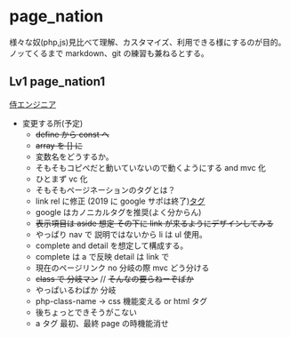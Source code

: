 # page_nation

様々な奴(php,js)見比べて理解、カスタマイズ、利用できる様にするのが目的。ノッてくるまで markdown、git の練習も兼ねるとする。

## Lv1 page_nation1

[侍エンジニア](https://www.sejuku.net/blog/70234)

- 変更する所(予定)
  - ~~define から const へ~~
  - ~~array を [] に~~
  - 変数名をどうするか。
  - そもそもコピペだと動いていないので動くようにする and mvc 化
  - ひとまず vc 化
  - そもそもページネーションのタグとは？
  - link rel に修正 (2019 に google サポは終了)[タグ](http://ooitanojohn.wp.xdomain.jp/2021/06/20/%e3%83%9a%e3%83%bc%e3%82%b8%e3%83%8d%e3%83%bc%e3%82%b7%e3%83%a7%e3%83%b3/)
  - google はカノニカルタグを推奨(よく分からん)
  - ~~表示項目は aside 想定 その下に link が来るようにデザインしてみる~~
  - やっぱり nav で 説明ではないから li は ul 使用。
  - complete and detail を想定して構成する。
  - complete は a で反映 detail は link で
  - 現在のページリンク no 分岐の際 mvc どう分ける
  - ~~class で 分岐マン~~ // ~~そんなの要らねーぞばか~~
  - やっぱいるわばか 分岐
  - php-class-name → css 機能変える or html タグ
  - 後ちょっとできそうがこない
  - a タグ 最初、最終 page の時機能消せ

